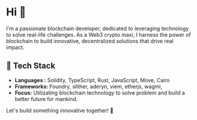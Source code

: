 # Hi 👋

I'm a passionate blockchain developer, dedicated to leveraging technology to solve real-life challenges. As a Web3 crypto maxi, I harness the power of blockchain to build innovative, decentralized solutions that drive real impact.

## 🔧 Tech Stack
- **Languages :** Solidity, TypeScript, Rust, JavaScript, Move, Cairo
- **Frameworks:** Foundry, slither, aderyn, viem, etherjs, wagmi,
- **Focus:** Utilizating blockchain technology to solve problem and build a better future for mankind.

Let's build something innovative together! 🚀
